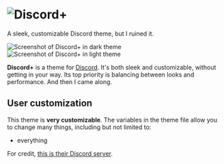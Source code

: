 # ![Discord+](https://github.com/PlusInsta/discord-plus/blob/master/assets/wordmark_white.svg)
A sleek, customizable Discord theme, but I ruined it.

![Screenshot of Discord+ in dark theme](https://cdn.discordapp.com/attachments/560369937084973067/852549506298150922/unknown.png)
![Screenshot of Discord+ in light theme](https://cdn.discordapp.com/attachments/560369937084973067/852549509154471946/unknown.png)

**Discord+** is a theme for [Discord](https://discord.com). It's both sleek and customizable, without getting in your way. Its top priority is balancing between looks and performance. And then I came along.

## User customization
This theme is **very customizable**.
The variables in the theme file allow you to change many things, including but not limited to:
* everything

For credit, [this is their Discord server](https://discord.gg/invite/2Jwh2nS).
